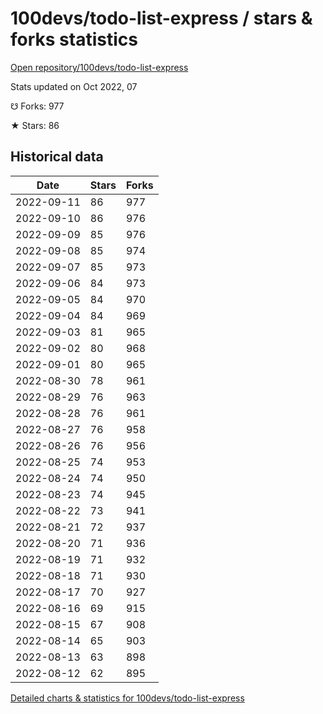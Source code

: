 # 100devs/todo-list-express / stars & forks statistics

[Open repository/100devs/todo-list-express](https://github.com/100devs/todo-list-express)

Stats updated on Oct 2022, 07

☋ Forks: 977

★ Stars: 86

## Historical data
| Date | Stars | Forks |
|------|-------|-------|
| 2022-09-11 | 86 | 977 | 
| 2022-09-10 | 86 | 976 | 
| 2022-09-09 | 85 | 976 | 
| 2022-09-08 | 85 | 974 | 
| 2022-09-07 | 85 | 973 | 
| 2022-09-06 | 84 | 973 | 
| 2022-09-05 | 84 | 970 | 
| 2022-09-04 | 84 | 969 | 
| 2022-09-03 | 81 | 965 | 
| 2022-09-02 | 80 | 968 | 
| 2022-09-01 | 80 | 965 | 
| 2022-08-30 | 78 | 961 | 
| 2022-08-29 | 76 | 963 | 
| 2022-08-28 | 76 | 961 | 
| 2022-08-27 | 76 | 958 | 
| 2022-08-26 | 76 | 956 | 
| 2022-08-25 | 74 | 953 | 
| 2022-08-24 | 74 | 950 | 
| 2022-08-23 | 74 | 945 | 
| 2022-08-22 | 73 | 941 | 
| 2022-08-21 | 72 | 937 | 
| 2022-08-20 | 71 | 936 | 
| 2022-08-19 | 71 | 932 | 
| 2022-08-18 | 71 | 930 | 
| 2022-08-17 | 70 | 927 | 
| 2022-08-16 | 69 | 915 | 
| 2022-08-15 | 67 | 908 | 
| 2022-08-14 | 65 | 903 | 
| 2022-08-13 | 63 | 898 | 
| 2022-08-12 | 62 | 895 | 


[Detailed charts & statistics for 100devs/todo-list-express](https://reviewgithub.com/rep/100devs/todo-list-express)
